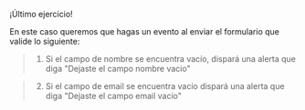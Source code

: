 ¡Último ejercicio!

En este caso queremos que hagas un evento al enviar el formulario que valide lo siguiente:

> 1. Si el campo de nombre se encuentra vacío, dispará una alerta que diga "Dejaste el campo nombre vacio"

> 2. Si el campo de email se encuentra vacío dispará una alerta que diga "Dejaste el campo email vacío"